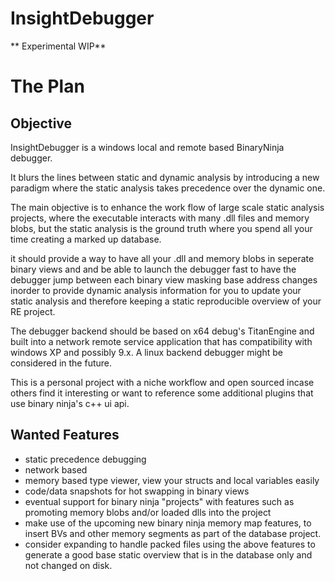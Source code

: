 # InsightDebugger

** Experimental WIP**

# The Plan

## Objective

InsightDebugger is a windows local and remote based BinaryNinja debugger.<br>

It blurs the lines between static and dynamic analysis by introducing a new paradigm where the static analysis takes precedence over the dynamic one.

The main objective is to enhance the work flow of large scale static analysis projects, where the executable interacts with many .dll files and memory blobs, but the static analysis is the ground truth where you spend all your time creating a marked up database.<br>

it should provide a way to have all your .dll and memory blobs in seperate binary views and and be able to launch the debugger fast to have the debugger jump between each binary view masking base address changes inorder to provide dynamic analysis information for you to update your static analysis and therefore keeping a static reproducible overview of your RE project.<br>

The debugger backend should be based on x64 debug's TitanEngine and built into a network remote service application that has compatibility with windows XP and possibly 9.x. A linux backend debugger might be considered in the future.<br>

This is a personal project with a niche workflow and open sourced incase others find it interesting or want to reference some additional plugins that use binary ninja's c++ ui api.

## Wanted Features

-   static precedence debugging
-   network based
-   memory based type viewer, view your structs and local variables easily
-   code/data snapshots for hot swapping in binary views
-   eventual support for binary ninja "projects" with features
    such as promoting memory blobs and/or loaded dlls into the project
-   make use of the upcoming new binary ninja memory map features,
    to insert BVs and other memory segments as part of the database project.
-   consider expanding to handle packed files using the above features to generate
    a good base static overview that is in the database only and not changed on disk.
